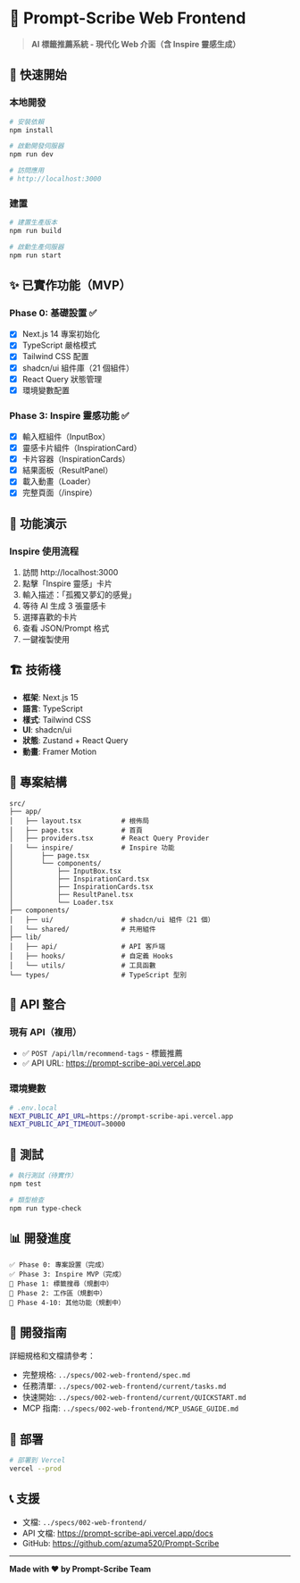 # 🎨 Prompt-Scribe Web Frontend

> **AI 標籤推薦系統 - 現代化 Web 介面（含 Inspire 靈感生成）**

## 🚀 快速開始

### 本地開發

```bash
# 安裝依賴
npm install

# 啟動開發伺服器
npm run dev

# 訪問應用
# http://localhost:3000
```

### 建置

```bash
# 建置生產版本
npm run build

# 啟動生產伺服器
npm run start
```

## ✨ 已實作功能（MVP）

### Phase 0: 基礎設置 ✅
- [x] Next.js 14 專案初始化
- [x] TypeScript 嚴格模式
- [x] Tailwind CSS 配置
- [x] shadcn/ui 組件庫（21 個組件）
- [x] React Query 狀態管理
- [x] 環境變數配置

### Phase 3: Inspire 靈感功能 ✅
- [x] 輸入框組件（InputBox）
- [x] 靈感卡片組件（InspirationCard）
- [x] 卡片容器（InspirationCards）
- [x] 結果面板（ResultPanel）
- [x] 載入動畫（Loader）
- [x] 完整頁面（/inspire）

## 🎯 功能演示

### Inspire 使用流程

1. 訪問 http://localhost:3000
2. 點擊「Inspire 靈感」卡片
3. 輸入描述：「孤獨又夢幻的感覺」
4. 等待 AI 生成 3 張靈感卡
5. 選擇喜歡的卡片
6. 查看 JSON/Prompt 格式
7. 一鍵複製使用

## 🏗️ 技術棧

- **框架**: Next.js 15
- **語言**: TypeScript
- **樣式**: Tailwind CSS
- **UI**: shadcn/ui
- **狀態**: Zustand + React Query
- **動畫**: Framer Motion

## 📁 專案結構

```
src/
├── app/
│   ├── layout.tsx          # 根佈局
│   ├── page.tsx            # 首頁
│   ├── providers.tsx       # React Query Provider
│   └── inspire/            # Inspire 功能
│       ├── page.tsx
│       └── components/
│           ├── InputBox.tsx
│           ├── InspirationCard.tsx
│           ├── InspirationCards.tsx
│           ├── ResultPanel.tsx
│           └── Loader.tsx
├── components/
│   ├── ui/                 # shadcn/ui 組件（21 個）
│   └── shared/             # 共用組件
├── lib/
│   ├── api/                # API 客戶端
│   ├── hooks/              # 自定義 Hooks
│   └── utils/              # 工具函數
└── types/                  # TypeScript 型別
```

## 🔌 API 整合

### 現有 API（複用）

- ✅ `POST /api/llm/recommend-tags` - 標籤推薦
- ✅ API URL: https://prompt-scribe-api.vercel.app

### 環境變數

```bash
# .env.local
NEXT_PUBLIC_API_URL=https://prompt-scribe-api.vercel.app
NEXT_PUBLIC_API_TIMEOUT=30000
```

## 🧪 測試

```bash
# 執行測試（待實作）
npm test

# 類型檢查
npm run type-check
```

## 📊 開發進度

```
✅ Phase 0: 專案設置（完成）
✅ Phase 3: Inspire MVP（完成）
🚧 Phase 1: 標籤搜尋（規劃中）
🚧 Phase 2: 工作區（規劃中）
🚧 Phase 4-10: 其他功能（規劃中）
```

## 📝 開發指南

詳細規格和文檔請參考：
- 完整規格: `../specs/002-web-frontend/spec.md`
- 任務清單: `../specs/002-web-frontend/current/tasks.md`
- 快速開始: `../specs/002-web-frontend/current/QUICKSTART.md`
- MCP 指南: `../specs/002-web-frontend/MCP_USAGE_GUIDE.md`

## 🚀 部署

```bash
# 部署到 Vercel
vercel --prod
```

## 📞 支援

- 文檔: `../specs/002-web-frontend/`
- API 文檔: https://prompt-scribe-api.vercel.app/docs
- GitHub: https://github.com/azuma520/Prompt-Scribe

---

**Made with ❤️ by Prompt-Scribe Team**

